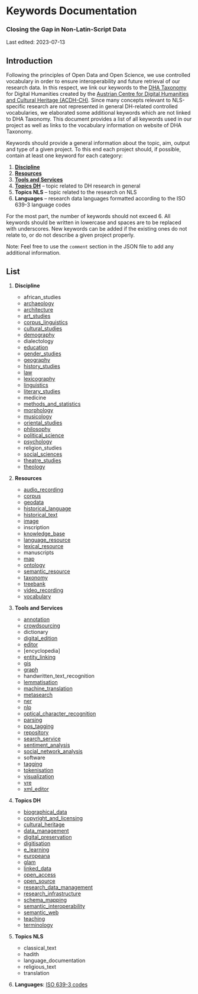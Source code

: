 # Keywords Documentation

### Closing the Gap in Non-Latin-Script Data

Last edited: 2023-07-13

## Introduction

Following the principles of Open Data and Open Science, we use controlled
vocabulary in order to ensure interoperability and future retrieval of our
research data. In this respect, we link our keywords to the
[DHA Taxonomy](https://vocabs.acdh.oeaw.ac.at/en/) for Digital Humanities
created by the
[Austrian Centre for Digital Humanities and Cultural Heritage (ACDH-CH)](https://www.oeaw.ac.at/acdh/).
Since many concepts relevant to NLS-specific research are not represented in
general DH-related controlled vocabularies, we elaborated some additional
keywords which are not linked to DHA Taxonomy. This document provides a list of
all keywords used in our project as well as links to the vocabulary information
on website of DHA Taxonomy.

Keywords should provide a general information about the topic, aim, output and
type of a given project. To this end each project should, if possible, contain
at least one keyword for each category:

1. **[Discipline](https://vocabs.acdh.oeaw.ac.at/dhataxonomy/Collection02)**
2. **[Resources](https://vocabs.acdh.oeaw.ac.at/dhataxonomy/Collection03)**
3. **[Tools and Services](https://vocabs.acdh.oeaw.ac.at/dhataxonomy/Collection04)**
4. **[Topics DH](https://vocabs.acdh.oeaw.ac.at/dhataxonomy/Collection05)** –
   topic related to DH research in general
5. **Topics NLS** – topic related to the research on NLS
6. **Languages** – research data languages formatted according to the ISO 639-3
   language codes

For the most part, the number of keywords should not exceed 6. All keywords
should be written in lowercase and spaces are to be replaced with underscores.
New keywords can be added if the existing ones do not relate to, or do not
describe a given project properly.

Note: Feel free to use the `comment` section in the JSON file to add any
additional information.

## List

1. **Discipline**
   - african_studies
   - [archaeology](https://vocabs.acdh.oeaw.ac.at/dhataxonomy/Concept29)
   - [architecture](https://vocabs.acdh.oeaw.ac.at/dhataxonomy/Concept19)
   - [art_studies](https://vocabs.acdh.oeaw.ac.at/dhataxonomy/Concept20)
   - [corpus_linguistics](https://vocabs.acdh.oeaw.ac.at/dhataxonomy/Concept28.01)
   - [cultural_studies](https://vocabs.acdh.oeaw.ac.at/dhataxonomy/Concept30)
   - [demography](https://vocabs.acdh.oeaw.ac.at/dhataxonomy/Concept15)
   - dialectology
   - [education](https://vocabs.acdh.oeaw.ac.at/dhataxonomy/Concept17)
   - [gender_studies](https://vocabs.acdh.oeaw.ac.at/dhataxonomy/Concept11)
   - [geography](https://vocabs.acdh.oeaw.ac.at/dhataxonomy/Concept25)
   - [history_studies](https://vocabs.acdh.oeaw.ac.at/dhataxonomy/Concept32)
   - [law](https://vocabs.acdh.oeaw.ac.at/dhataxonomy/Concept22)
   - [lexicography](https://vocabs.acdh.oeaw.ac.at/dhataxonomy/Concept27)
   - [linguistics](https://vocabs.acdh.oeaw.ac.at/dhataxonomy/Concept28)
   - [literary_studies](https://vocabs.acdh.oeaw.ac.at/dhataxonomy/Concept31)
   - medicine
   - [methods_and_statistics](https://vocabs.acdh.oeaw.ac.at/dhataxonomy/Concept21)
   - [morphology](https://vocabs.acdh.oeaw.ac.at/dhataxonomy/Concept28.02)
   - [musicology](https://vocabs.acdh.oeaw.ac.at/dhataxonomy/Concept8)
   - [oriental_studies](https://vocabs.acdh.oeaw.ac.at/dhataxonomy/Concept24)
   - [philosophy](https://vocabs.acdh.oeaw.ac.at/dhataxonomy/Concept26)
   - [political_science](https://vocabs.acdh.oeaw.ac.at/dhataxonomy/Concept10)
   - [psychology](https://vocabs.acdh.oeaw.ac.at/dhataxonomy/Concept14)
   - religion_studies
   - [social_sciences](https://vocabs.acdh.oeaw.ac.at/dhataxonomy/Concept9)
   - [theatre_studies](https://vocabs.acdh.oeaw.ac.at/dhataxonomy/Concept12)
   - [theology](https://vocabs.acdh.oeaw.ac.at/dhataxonomy/Concept13)

2. **Resources**
   - [audio_recording](https://vocabs.acdh.oeaw.ac.at/dhataxonomy/Concept33)
   - [corpus](https://vocabs.acdh.oeaw.ac.at/dhataxonomy/Concept39.01)
   - [geodata](https://vocabs.acdh.oeaw.ac.at/dhataxonomy/Concept36)
   - [historical_language](https://vocabs.acdh.oeaw.ac.at/dhataxonomy/Concept39.05)
   - [historical_text](https://vocabs.acdh.oeaw.ac.at/dhataxonomy/Concept39.03)
   - [image](https://vocabs.acdh.oeaw.ac.at/dhataxonomy/Concept38)
   - inscription
   - [knowledge_base](https://vocabs.acdh.oeaw.ac.at/dhataxonomy/Concept40.04)
   - [language_resource](https://vocabs.acdh.oeaw.ac.at/dhataxonomy/Concept39)
   - [lexical_resource](https://vocabs.acdh.oeaw.ac.at/dhataxonomy/Concept39.04)
   - manuscripts
   - [map](https://vocabs.acdh.oeaw.ac.at/dhataxonomy/Concept37)
   - [ontology](https://vocabs.acdh.oeaw.ac.at/dhataxonomy/Concept40.02)
   - [semantic_resource](https://vocabs.acdh.oeaw.ac.at/dhataxonomy/Concept40)
   - [taxonomy](https://vocabs.acdh.oeaw.ac.at/dhataxonomy/Concept40.01)
   - [treebank](https://vocabs.acdh.oeaw.ac.at/dhataxonomy/Concept39.02)
   - [video_recording](https://vocabs.acdh.oeaw.ac.at/dhataxonomy/Concept34)
   - [vocabulary](https://vocabs.acdh.oeaw.ac.at/dhataxonomy/Concept40.03)

3. **Tools and Services**
   - [annotation](https://vocabs.acdh.oeaw.ac.at/dhataxonomy/Concept52)
   - [crowdsourcing](https://vocabs.acdh.oeaw.ac.at/dhataxonomy/Concept54)
   - dictionary
   - [digital_edition](https://vocabs.acdh.oeaw.ac.at/dhataxonomy/Concept42)
   - [editor](https://vocabs.acdh.oeaw.ac.at/dhataxonomy/Concept53)
   - [encyclopedia]
   - [entity_linking](https://vocabs.acdh.oeaw.ac.at/dhataxonomy/Concept48.06)
   - [gis](https://vocabs.acdh.oeaw.ac.at/dhataxonomy/Concept47)
   - [graph](https://vocabs.acdh.oeaw.ac.at/dhataxonomy/Concept51.01)
   - handwritten_text_recognition
   - [lemmatisation](https://vocabs.acdh.oeaw.ac.at/dhataxonomy/Concept48.07)
   - [machine_translation](https://vocabs.acdh.oeaw.ac.at/dhataxonomy/Concept46)
   - [metasearch](https://vocabs.acdh.oeaw.ac.at/dhataxonomy/Concept45.01)
   - [ner](https://vocabs.acdh.oeaw.ac.at/dhataxonomy/Concept48.05)
   - [nlp](https://vocabs.acdh.oeaw.ac.at/dhataxonomy/Concept48)
   - [optical_character_recognition](https://vocabs.acdh.oeaw.ac.at/dhataxonomy/Concept41)
   - [parsing](https://vocabs.acdh.oeaw.ac.at/dhataxonomy/Concept48.04)
   - [pos_tagging](https://vocabs.acdh.oeaw.ac.at/dhataxonomy/Concept48.03)
   - [repository](https://vocabs.acdh.oeaw.ac.at/dhataxonomy/Concept43)
   - [search_service](https://vocabs.acdh.oeaw.ac.at/dhataxonomy/Concept45)
   - [sentiment_analysis](https://vocabs.acdh.oeaw.ac.at/dhataxonomy/Concept44)
   - [social_network_analysis](https://vocabs.acdh.oeaw.ac.at/dhataxonomy/Concept49)
   - software
   - [tagging](https://vocabs.acdh.oeaw.ac.at/dhataxonomy/Concept48.02)
   - [tokenisation](https://vocabs.acdh.oeaw.ac.at/dhataxonomy/Concept48.01)
   - [visualization](https://vocabs.acdh.oeaw.ac.at/dhataxonomy/Concept51)
   - [vre](https://vocabs.acdh.oeaw.ac.at/dhataxonomy/Concept50)
   - [xml_editor](https://vocabs.acdh.oeaw.ac.at/dhataxonomy/Concept53.01)

4. **Topics DH**
   - [biographical_data](https://vocabs.acdh.oeaw.ac.at/dhataxonomy/Concept69)
   - [copyright_and_licensing](https://vocabs.acdh.oeaw.ac.at/dhataxonomy/Concept57)
   - [cultural_heritage](https://vocabs.acdh.oeaw.ac.at/dhataxonomy/Concept65)
   - [data_management](https://vocabs.acdh.oeaw.ac.at/dhataxonomy/Concept67)
   - [digital_preservation](https://vocabs.acdh.oeaw.ac.at/dhataxonomy/Concept70)
   - [digitisation](https://vocabs.acdh.oeaw.ac.at/dhataxonomy/Concept68)
   - [e_learning](https://vocabs.acdh.oeaw.ac.at/dhataxonomy/Concept58)
   - [europeana](https://vocabs.acdh.oeaw.ac.at/dhataxonomy/Concept66.05)
   - [glam](https://vocabs.acdh.oeaw.ac.at/dhataxonomy/Concept64)
   - [linked_data](https://vocabs.acdh.oeaw.ac.at/dhataxonomy/Concept59.01)
   - [open_access](https://vocabs.acdh.oeaw.ac.at/dhataxonomy/Concept60)
   - [open_source](https://vocabs.acdh.oeaw.ac.at/dhataxonomy/Concept61)
   - [research_data_management](https://vocabs.acdh.oeaw.ac.at/dhataxonomy/Concept67.01)
   - [research_infrastructure](https://vocabs.acdh.oeaw.ac.at/dhataxonomy/Concept66)
   - [schema_mapping](https://vocabs.acdh.oeaw.ac.at/dhataxonomy/Concept56.01)
   - [semantic_interoperability](https://vocabs.acdh.oeaw.ac.at/dhataxonomy/Concept56)
   - [semantic_web](https://vocabs.acdh.oeaw.ac.at/dhataxonomy/Concept59)
   - [teaching](https://vocabs.acdh.oeaw.ac.at/dhataxonomy/Concept62)
   - [terminology](https://vocabs.acdh.oeaw.ac.at/dhataxonomy/Concept55)

5. **Topics NLS**
   - classical_text
   - hadith
   - language_documentation
   - religious_text
   - translation

6. **Languages**:
   [ISO 639-3 codes](https://iso639-3.sil.org/code_tables/639/data)
